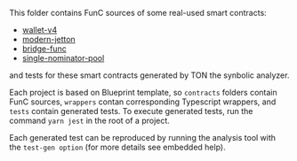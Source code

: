 This folder contains FunC sources of some real-used smart contracts:
- [wallet-v4](https://github.com/ton-blockchain/wallet-contract)
- [modern-jetton](https://github.com/EmelyanenkoK/modern_jetton)
- [bridge-func](https://github.com/ton-blockchain/bridge-func)
- [single-nominator-pool](https://github.com/orbs-network/single-nominator)

and tests for these smart contracts generated by TON the synbolic analyzer.

Each project is based on Blueprint template, so `contracts` folders contain FunC sources, `wrappers` contan corresponding Typescript wrappers, and `tests` contain generated tests. To execute generated tests, run the command `yarn jest` in the root of a project.

Each generated test can be reproduced by running the analysis tool with the `test-gen option` 
(for more details see embedded help).